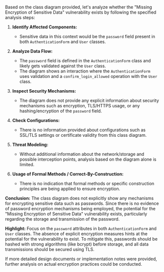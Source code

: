 Based on the class diagram provided, let's analyze whether the "Missing Encryption of Sensitive Data" vulnerability exists by following the specified analysis steps:

1. **Identify Affected Components:** 
   - Sensitive data in this context would be the `password` field present in both `AuthenticationForm` and `User` classes.

2. **Analyze Data Flow:** 
   - The `password` field is defined in the `AuthenticationForm` class and likely gets validated against the `User` class. 
   - The diagram shows an interaction where the `AuthenticationForm` uses validation and a `confirm_login_allowed` operation with the `User` class.

3. **Inspect Security Mechanisms:** 
   - The diagram does not provide any explicit information about security mechanisms such as encryption, TLS/HTTPS usage, or any hashing/encryption of the `password` field.

4. **Check Configurations:** 
   - There is no information provided about configurations such as SSL/TLS settings or certificate validity from this class diagram.

5. **Threat Modeling:** 
   - Without additional information about the network/storage and possible interception points, analysis based on the diagram alone is limited.

6. **Usage of Formal Methods / Correct-By-Construction:**
   - There is no indication that formal methods or specific construction principles are being applied to ensure encryption.

**Conclusion:**
The class diagram does not explicitly show any mechanisms for encrypting sensitive data such as passwords. Since there is no evidence of password encryption mechanisms being employed, the potential for the "Missing Encryption of Sensitive Data" vulnerability exists, particularly regarding the storage and transmission of the password.

**Highlight:**
Focus on the `password` attributes in both `AuthenticationForm` and `User` classes. The absence of explicit encryption measures hints at the potential for the vulnerability to exist. To mitigate this, passwords should be hashed with strong algorithms (like bcrypt) before storage, and all data transmissions should be secured using TLS.

If more detailed design documents or implementation notes were provided, further analysis on actual encryption practices could be conducted.